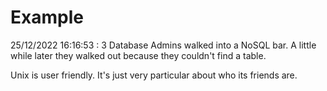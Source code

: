 # Example

<!-- replace-with-date starts -->
25/12/2022 16:16:53 : 3 Database Admins walked into a NoSQL bar. A little while later they walked out because they couldn't find a table.
<!-- replace-with-date ends -->

<!-- replace-with-joke starts -->
Unix is user friendly. It's just very particular about who its friends are.
<!-- replace-with-joke ends -->